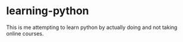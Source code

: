# learning-python
This is me attempting to learn python by actually doing and not taking online courses. 
